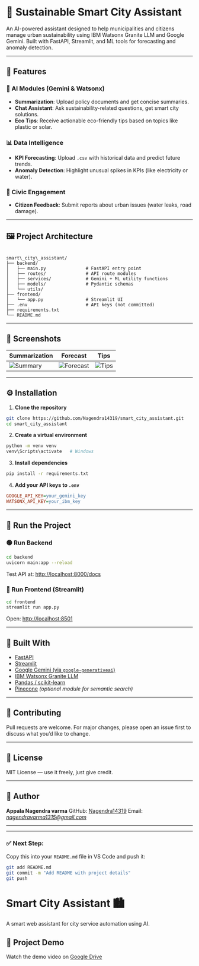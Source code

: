 # 🌱 Sustainable Smart City Assistant

An AI-powered assistant designed to help municipalities and citizens manage urban sustainability using IBM Watsonx Granite LLM and Google Gemini. Built with FastAPI, Streamlit, and ML tools for forecasting and anomaly detection.

---

## 🚀 Features

### 🧠 AI Modules (Gemini & Watsonx)
- **Summarization**: Upload policy documents and get concise summaries.
- **Chat Assistant**: Ask sustainability-related questions, get smart city solutions.
- **Eco Tips**: Receive actionable eco-friendly tips based on topics like plastic or solar.

### 📊 Data Intelligence
- **KPI Forecasting**: Upload `.csv` with historical data and predict future trends.
- **Anomaly Detection**: Highlight unusual spikes in KPIs (like electricity or water).

### 📢 Civic Engagement
- **Citizen Feedback**: Submit reports about urban issues (water leaks, road damage).

---

## 🖼️ Project Architecture

```

smart\_city\_assistant/
├── backend/
│   ├── main.py               # FastAPI entry point
│   ├── routes/               # API route modules
│   ├── services/             # Gemini + ML utility functions
│   ├── models/               # Pydantic schemas
│   └── utils/
├── frontend/
│   └── app.py                # Streamlit UI
├── .env                      # API keys (not committed)
├── requirements.txt
└── README.md

````

---

## 📸 Screenshots

| Summarization | Forecast | Tips |
|---------------|----------|------|
| ![Summary](https://github.com/Nagendra14319/smart_city_assistant/blob/main/screenshots/summarize.png) | ![Forecast](https://github.com/Nagendra14319/smart_city_assistant/blob/main/screenshots/forecast.png) | ![Tips](https://github.com/Nagendra14319/smart_city_assistant/blob/main/screenshots/tips.png) |



---

## ⚙️ Installation

1. **Clone the repository**
```bash
git clone https://github.com/Nagendra14319/smart_city_assistant.git
cd smart_city_assistant
````

2. **Create a virtual environment**

```bash
python -m venv venv
venv\Scripts\activate   # Windows
```

3. **Install dependencies**

```bash
pip install -r requirements.txt
```

4. **Add your API keys to `.env`**

```ini
GOOGLE_API_KEY=your_gemini_key
WATSONX_API_KEY=your_ibm_key
```

---

## 🧪 Run the Project

### 🟢 Run Backend

```bash
cd backend
uvicorn main:app --reload
```

Test API at: [http://localhost:8000/docs](http://localhost:8000/docs)

### 🎨 Run Frontend (Streamlit)

```bash
cd frontend
streamlit run app.py
```

Open: [http://localhost:8501](http://localhost:8501)

---

## 🧠 Built With

* [FastAPI](https://fastapi.tiangolo.com/)
* [Streamlit](https://streamlit.io/)
* [Google Gemini (via `google-generativeai`)](https://ai.google.dev/)
* [IBM Watsonx Granite LLM](https://www.ibm.com/products/watsonx-llm)
* [Pandas / scikit-learn](https://scikit-learn.org/)
* [Pinecone](https://www.pinecone.io/) *(optional module for semantic search)*

---

## 🤝 Contributing

Pull requests are welcome. For major changes, please open an issue first to discuss what you’d like to change.

---

## 📜 License

MIT License — use it freely, just give credit.

---

## 🙋 Author

**Appala Nagendra varma**
GitHub: [Nagendra14319](https://github.com/Nagendra14319)
Email: *nagendravarma1315@gmail.com*

---



---

### ✅ Next Step:
Copy this into your `README.md` file in VS Code and push it:

```bash
git add README.md
git commit -m "Add README with project details"
git push
````
# Smart City Assistant 🏙️

A smart web assistant for city service automation using AI.

## 🎥 Project Demo

Watch the demo video on [Google Drive](https://drive.google.com/file/d/1oiSsmggWS2vvt2Jcnhn9twe5NzWIdkSN/view?usp=sharing)

